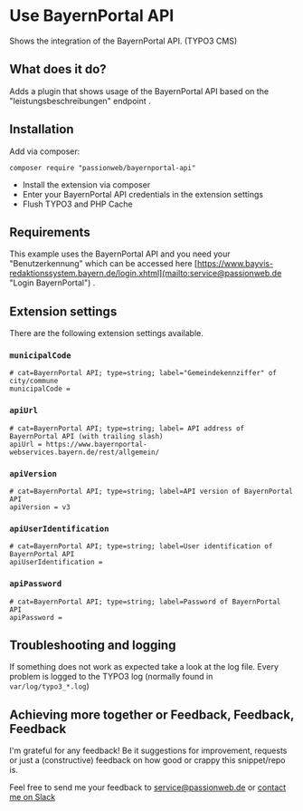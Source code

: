 # Use BayernPortal API

Shows the integration of the BayernPortal API. (TYPO3 CMS)

## What does it do?

Adds a plugin that shows usage of the BayernPortal API based on the "leistungsbeschreibungen" endpoint .

## Installation

Add via composer:

    composer require "passionweb/bayernportal-api"

* Install the extension via composer
* Enter your BayernPortal API credentials in the extension settings
* Flush TYPO3 and PHP Cache

## Requirements

This example uses the BayernPortal API and you need your "Benutzerkennung" which can be accessed here [https://www.bayvis-redaktionssystem.bayern.de/login.xhtml](mailto:service@passionweb.de "Login BayernPortal") .

## Extension settings

There are the following extension settings available.

### `municipalCode`

    # cat=BayernPortal API; type=string; label="Gemeindekennziffer" of city/commune
    municipalCode =

### `apiUrl`

    # cat=BayernPortal API; type=string; label= API address of BayernPortal API (with trailing slash)
    apiUrl = https://www.bayernportal-webservices.bayern.de/rest/allgemein/

### `apiVersion`

    # cat=BayernPortal API; type=string; label=API version of BayernPortal API
    apiVersion = v3

### `apiUserIdentification`

    # cat=BayernPortal API; type=string; label=User identification of BayernPortal API
    apiUserIdentification =

### `apiPassword`

    # cat=BayernPortal API; type=string; label=Password of BayernPortal API
    apiPassword =

## Troubleshooting and logging

If something does not work as expected take a look at the log file.
Every problem is logged to the TYPO3 log (normally found in `var/log/typo3_*.log`)

## Achieving more together or Feedback, Feedback, Feedback

I'm grateful for any feedback! Be it suggestions for improvement, requests or just a (constructive) feedback on how good or crappy this snippet/repo is.

Feel free to send me your feedback to [service@passionweb.de](mailto:service@passionweb.de "Send Feedback") or [contact me on Slack](https://typo3.slack.com/team/U02FG49J4TG "Contact me on Slack")
